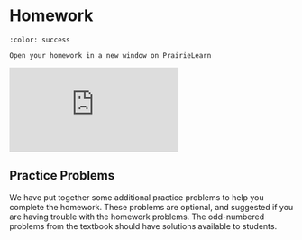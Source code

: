# Homework

<head><base target="_blank"></head>

```{button-link} https://ca.prairielearn.com/pl/course_instance/2439/assessment/18408
:color: success

Open your homework in a new window on PrairieLearn
```

<iframe class="prairielearn-iframe" src="https://ca.prairielearn.com/pl/course_instance/2439/assessment/18408" frameborder="0"></iframe>

## Practice Problems

We have put together some additional practice problems to help you complete the homework.
These problems are optional, and suggested if you are having trouble with the homework problems.
The odd-numbered problems from the textbook should have solutions available to students.